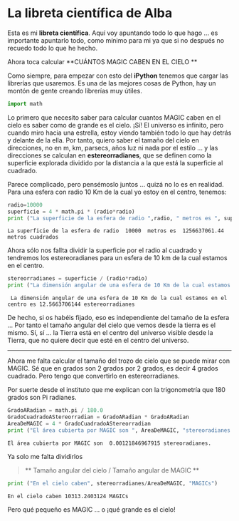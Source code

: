 # La libreta científica de Alba
Esta es mi **libreta científica**. Aquí voy apuntando todo lo que hago ... es importante apuntarlo todo, como mínimo para mi ya que si no después no recuedo todo lo que he hecho.

Ahora toca calcular **CUÁNTOS MAGIC CABEN EN EL CIELO **

Como siempre, para empezar con esto del **iPython** tenemos que cargar las librerías que usaremos. Es una de las mejores cosas de Python, hay un montón de gente creando librerías muy útiles.


```python
import math
```

Lo primero que necesito saber para calcular cuantos MAGIC caben en el cielo es saber como de grande es el cielo. ¡Sí! El universo es infinito, pero cuando miro hacia una estrella, estoy viendo también todo lo que hay detrás y delante de la ella. Por tanto, quiero saber el tamaño del cielo en direcciones, no en m, km, parsecs, años luz ni nada por el estilo ... y las direcciones se calculan en **estereorradianes**, que se definen como la superficie explorada dividido por la distancia a la que está la superficie al cuadrado.

Parece complicado, pero pensémoslo juntos ... quizá no lo es en realidad. Para una esfera con radio 10 Km de la cual yo estoy en el centro, tenemos:


```python
radio=10000
superficie = 4 * math.pi * (radio*radio)
print ("La superficie de la esfera de radio ",radio, " metros es ", superficie, "metros cuadrados")
```

    La superficie de la esfera de radio  10000  metros es  1256637061.44 metros cuadrados


Ahora sólo nos fallta dividir la superficie por el radio al cuadrado y tendremos los estereoradianes para un esfera de 10 km de la cual estamos en el centro.


```python
stereorradianes = superficie / (radio*radio)
print ("La dimensión angular de una esfera de 10 Km de la cual estamos en el centro es", stereorradianes, "estereorradianes")
```

     La dimensión angular de una esfera de 10 Km de la cual estamos en el centro es 12.5663706144 estereorradianes


De hecho, si os habéis fijado, eso es independiente del tamaño de la esfera ... Por tanto el tamaño angular del cielo que vemos desde la tierra es el mismo.
Sí, sí ... la Tierra está en el centro del universo visible desde la Tierra, que no quiere decir que esté en el centro del universo.

----------

Ahora me falta calcular el tamaño del trozo de cielo que se puede mirar con MAGIC. Sé que en grados son 2 grados por 2 grados, es decir 4 grados cuadrado. Pero tengo que convertirlo en estereorradianes.

Por suerte desde el instituto que me explican con la trigonometría que 180 grados son Pi radianes.


```python
GradoARadian = math.pi / 180.0
GradoCuadradoAStereorradian = GradoARadian * GradoARadian
AreaDeMAGIC = 4 * GradoCuadradoAStereorradian
print ("El área cubierta por MAGIC son ", AreaDeMAGIC, "stereoradianes.")
```

    El área cubierta por MAGIC son  0.00121846967915 stereoradianes.


Ya solo me falta dividirlos
> ** Tamaño angular del cielo / Tamaño angular de MAGIC **


```python
print ("En el cielo caben", stereorradianes/AreaDeMAGIC, "MAGICs")
```

    En el cielo caben 10313.2403124 MAGICs


Pero qué pequeño es MAGIC ... o ¡qué grande es el cielo!
